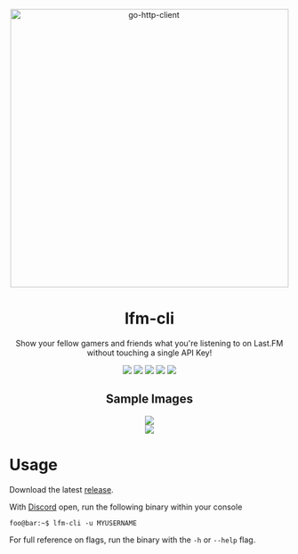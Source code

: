 <p align="center">
	<a href="https://last.fm/"><img alt="go-http-client" src="https://www.last.fm/static/images/lastfm_logo_facebook.15d8133be114.png" width="500"></a>
</p>

<h1 align="center">
  lfm-cli
</h1>

<p align="center">
  Show your fellow gamers and friends what you're listening to on Last.FM without touching a single API Key!
</p>

<p align="center">
  <img src="https://img.shields.io/github/go-mod/go-version/twangodev/lfm-cli">
  <img src="https://img.shields.io/github/workflow/status/twangodev/lfm-cli/Go">
  <img src="https://img.shields.io/badge/Platforms-Windows%2C%20MacOS%2C%20Linux-orange">
  <img src="https://img.shields.io/github/license/twangodev/lfm-cli">
  <a href="https://github.com/twangodev/lfm-cli/actions/workflows/codeql.yml">
  	<img src="https://github.com/twangodev/lfm-cli/actions/workflows/codeql.yml/badge.svg?branch=master">
  </a>
</p>

<h2 align="center">
  Sample Images
</h2>
<p align="center">
  <img src="https://raw.githubusercontent.com/music2discord/lfm-cli/master/github-assets/screenshot-1.png"><br>
  <img src="https://raw.githubusercontent.com/music2discord/lfm-cli/master/github-assets/screenshot-2.png">
</p>

# Usage
Download the latest [release](https://github.com/lfm2discord/lfm2discord-cli/releases).

With [Discord](https://discord.com/) open, run the following binary within your console
```console
foo@bar:~$ lfm-cli -u MYUSERNAME
```
For full reference on flags, run the binary with the `-h` or `--help` flag.


